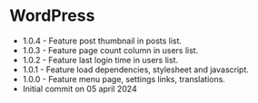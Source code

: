 # WordPress
- 1.0.4 - Feature post thumbnail in posts list.
- 1.0.3 - Feature page count column in users list.
- 1.0.2 - Feature last login time in users list.
- 1.0.1 - Feature load dependencies, stylesheet and javascript.
- 1.0.0 - Feature menu page, settings links, translations. 
- Initial commit on 05 april 2024
 
